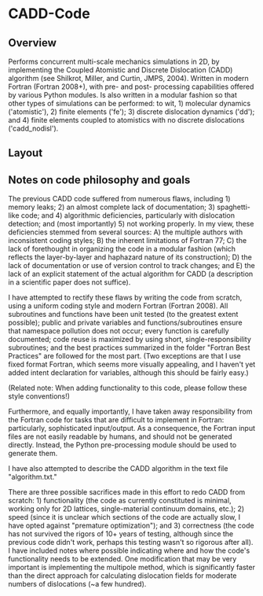 # CADD-Code

## Overview

Performs concurrent multi-scale mechanics simulations in 2D, by implementing the Coupled Atomistic and Discrete Dislocation (CADD) algorithm (see Shilkrot, Miller, and Curtin, JMPS, 2004). Written in modern Fortran (Fortran 2008+), with pre- and post- processing capabilities offered by various Python modules. Is also written in a modular fashion so that other types of simulations can be performed: to wit, 1) molecular dynamics ('atomistic'), 2) finite elements ('fe'); 3) discrete dislocation dynamics ('dd'); and 4) finite elements coupled to atomistics with no discrete dislocations ('cadd_nodisl').

## Layout


## Notes on code philosophy and goals

The previous CADD code suffered from numerous flaws, including 1) memory leaks; 2) an almost complete lack of documentation; 3) spaghetti-like code; and 4) algorithmic deficiencies, particularly with dislocation detection; and (most importantly) 5) not working properly. In my view, these deficiencies stemmed from several sources: A) the multiple authors with inconsistent coding styles; B) the inherent limitations of Fortran 77; C) the lack of forethought in organizing the code in a modular fashion (which reflects the layer-by-layer and haphazard nature of its construction); D) the lack of documentation or use of version control to track changes; and E) the lack of an explicit statement of the actual algorithm for CADD (a description in a scientific paper does not suffice).

I have attempted to rectify these flaws by writing the code from scratch, using a uniform coding style and modern Fortran (Fortran 2008). All subroutines and functions have been unit tested (to the greatest extent possible); public and private variables and functions/subroutines ensure that namespace pollution does not occur; every function is carefully documented; code reuse is maximized by using short, single-responsibility subroutines; and the best practices summarized in the folder "Fortran Best Practices" are followed for the most part. (Two exceptions are that I use fixed format Fortran, which seems more visually appealing, and I haven't yet added intent declaration for variables, although this should be fairly easy.)

(Related note: When adding functionality to this code, please follow these style conventions!)

Furthermore, and equally importantly, I have taken away responsibility from the Fortran code for tasks that are difficult to implement in Fortran: particularly, sophisticated input/output. As a consequence, the Fortran input files are not easily readable by humans, and should not be generated directly. Instead, the Python pre-processing module should be used to generate them.

I have also attempted to describe the CADD algorithm in the text file "algorithm.txt."

There are three possible sacrifices made in this effort to redo CADD from scratch: 1) functionality (the code as currently constituted is minimal, working only for 2D lattices, single-material continuum domains, etc.); 2) speed (since it is unclear which sections of the code are actually slow, I have opted against "premature optimization"); and 3) correctness (the code has not survived the rigors of 10+ years of testing, although since the previous code didn't work, perhaps this testing wasn't so rigorous after all). I have included notes where possible indicating where and how the code's functionality needs to be extended. One modification that may be very important is implementing the multipole method, which is significantly faster than the direct approach for calculating dislocation fields for moderate numbers of dislocations (~a few hundred).
